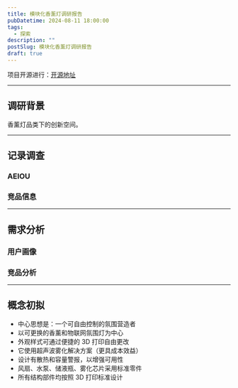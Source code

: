 ```yaml
---
title: 模块化香薰灯调研报告
pubDatetime: 2024-08-11 18:00:00
tags:
  - 探索
description: ""
postSlug: 模块化香薰灯调研报告
draft: true
---
```


项目开源进行：[开源地址](https://github.com/Yanick112/Modular-aromatherapy-lamp)

---

## 调研背景

香薰灯品类下的创新空间。

---

## 记录调查

### AEIOU

### 竞品信息

---

## 需求分析

### 用户画像

### 竞品分析

---

## 概念初拟

- 中心思想是：一个可自由控制的氛围营造者
- 以可更换的香薰和物联网氛围灯为中心
- 外观样式可通过便捷的 3D 打印自由更改
- 它使用超声波雾化解决方案（更具成本效益）
- 设计有散热和容量警报，以增强可用性
- 风扇、水泵、储液瓶、雾化芯片采用标准零件
- 所有结构部件均按照 3D 打印标准设计
